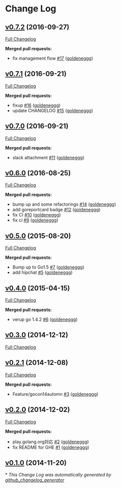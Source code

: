 # Change Log

## [v0.7.2](https://github.com/goldeneggg/gat/tree/v0.7.2) (2016-09-27)
[Full Changelog](https://github.com/goldeneggg/gat/compare/v0.7.1...v0.7.2)

**Merged pull requests:**

- fix management flow [\#17](https://github.com/goldeneggg/gat/pull/17) ([goldeneggg](https://github.com/goldeneggg))

## [v0.7.1](https://github.com/goldeneggg/gat/tree/v0.7.1) (2016-09-21)
[Full Changelog](https://github.com/goldeneggg/gat/compare/v0.7.0...v0.7.1)

**Merged pull requests:**

- fixup [\#16](https://github.com/goldeneggg/gat/pull/16) ([goldeneggg](https://github.com/goldeneggg))
- update CHANGELOG [\#15](https://github.com/goldeneggg/gat/pull/15) ([goldeneggg](https://github.com/goldeneggg))

## [v0.7.0](https://github.com/goldeneggg/gat/tree/v0.7.0) (2016-09-21)
[Full Changelog](https://github.com/goldeneggg/gat/compare/v0.6.0...v0.7.0)

**Merged pull requests:**

- slack attachment [\#11](https://github.com/goldeneggg/gat/pull/11) ([goldeneggg](https://github.com/goldeneggg))

## [v0.6.0](https://github.com/goldeneggg/gat/tree/v0.6.0) (2016-08-25)
[Full Changelog](https://github.com/goldeneggg/gat/compare/v0.5.0...v0.6.0)

**Merged pull requests:**

- bump up and some refactorings [\#14](https://github.com/goldeneggg/gat/pull/14) ([goldeneggg](https://github.com/goldeneggg))
- add goreportcard badge [\#12](https://github.com/goldeneggg/gat/pull/12) ([goldeneggg](https://github.com/goldeneggg))
- fix CI [\#10](https://github.com/goldeneggg/gat/pull/10) ([goldeneggg](https://github.com/goldeneggg))
- fix ci [\#9](https://github.com/goldeneggg/gat/pull/9) ([goldeneggg](https://github.com/goldeneggg))

## [v0.5.0](https://github.com/goldeneggg/gat/tree/v0.5.0) (2015-08-20)
[Full Changelog](https://github.com/goldeneggg/gat/compare/v0.4.0...v0.5.0)

**Merged pull requests:**

- Bump up to Go1.5 [\#7](https://github.com/goldeneggg/gat/pull/7) ([goldeneggg](https://github.com/goldeneggg))
- add hipchat [\#5](https://github.com/goldeneggg/gat/pull/5) ([goldeneggg](https://github.com/goldeneggg))

## [v0.4.0](https://github.com/goldeneggg/gat/tree/v0.4.0) (2015-04-15)
[Full Changelog](https://github.com/goldeneggg/gat/compare/v0.3.0...v0.4.0)

**Merged pull requests:**

- verup go 1.4.2 [\#6](https://github.com/goldeneggg/gat/pull/6) ([goldeneggg](https://github.com/goldeneggg))

## [v0.3.0](https://github.com/goldeneggg/gat/tree/v0.3.0) (2014-12-12)
[Full Changelog](https://github.com/goldeneggg/gat/compare/v0.2.1...v0.3.0)

## [v0.2.1](https://github.com/goldeneggg/gat/tree/v0.2.1) (2014-12-08)
[Full Changelog](https://github.com/goldeneggg/gat/compare/v0.2.0...v0.2.1)

**Merged pull requests:**

- Feature/gocon14automn [\#3](https://github.com/goldeneggg/gat/pull/3) ([goldeneggg](https://github.com/goldeneggg))

## [v0.2.0](https://github.com/goldeneggg/gat/tree/v0.2.0) (2014-12-02)
[Full Changelog](https://github.com/goldeneggg/gat/compare/v0.1.0...v0.2.0)

**Merged pull requests:**

- play.golang.org対応 [\#2](https://github.com/goldeneggg/gat/pull/2) ([goldeneggg](https://github.com/goldeneggg))
- fix README for GHE [\#1](https://github.com/goldeneggg/gat/pull/1) ([goldeneggg](https://github.com/goldeneggg))

## [v0.1.0](https://github.com/goldeneggg/gat/tree/v0.1.0) (2014-11-20)


\* *This Change Log was automatically generated by [github_changelog_generator](https://github.com/skywinder/Github-Changelog-Generator)*